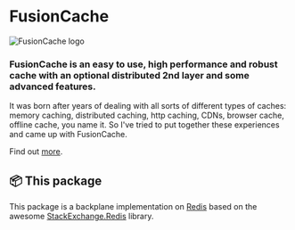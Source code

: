 ﻿# FusionCache

![FusionCache logo](https://raw.githubusercontent.com/ZiggyCreatures/FusionCache/main/docs/logo-256x256.png)

### FusionCache is an easy to use, high performance and robust cache with an optional distributed 2nd layer and some advanced features.

It was born after years of dealing with all sorts of different types of caches: memory caching, distributed caching, http caching, CDNs, browser cache, offline cache, you name it. So I've tried to put together these experiences and came up with FusionCache.

Find out [more](https://github.com/ZiggyCreatures/FusionCache).

## 📦 This package

This package is a backplane implementation on [Redis](https://redis.io/) based on the awesome [StackExchange.Redis](https://github.com/StackExchange/StackExchange.Redis) library.